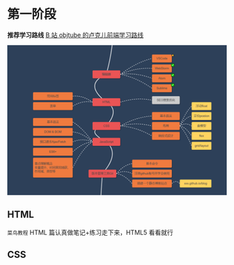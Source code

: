 # 第一阶段

**推荐学习路线** [B 站 objtube 的卢克儿前端学习路线](https://objtube.github.io/front-end-roadmap/#/)

![图片](./images/first-0.png)

## HTML

`菜鸟教程` HTML 篇认真做笔记+练习走下来，HTML5 看看就行

## CSS
